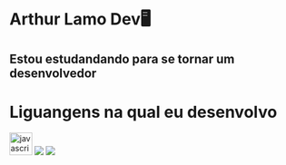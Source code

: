 # Arthur Lamo Dev🖥️
## Estou estudandando para se tornar um desenvolvedor

# Liguangens na qual eu desenvolvo

<div align="left">
  <img src="https://cdn.jsdelivr.net/gh/devicons/devicon/icons/javascript/javascript-original.svg" height="40" alt="javascript logo"  />
  <img src="https://cdn.jsdelivr.net/gh/devicons/devicon@latest/icons/css3/css3-original-wordmark.svg" />
  <img src="https://cdn.jsdelivr.net/gh/devicons/devicon@latest/icons/html5/html5-original-wordmark.svg" />
</div>
